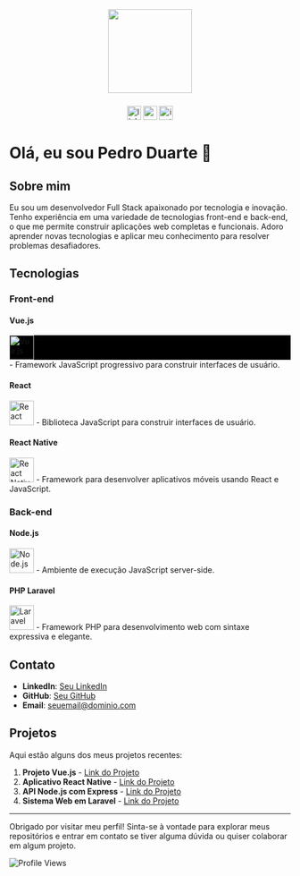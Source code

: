 <div align="center">
  <img height="150" src="https://avatars.githubusercontent.com/u/3328835?v=4"  />
</div>

###

<div align="center">
  <img src="https://img.shields.io/static/v1?message=LinkedIn&logo=linkedin&label=&color=0077B5&logoColor=white&labelColor=&style=for-the-badge" height="25" alt="linkedin logo"  />
  <img src="https://img.shields.io/badge/E-mail-D14836?style=for-the-badge&logo=gmail&logoColor=white" height="25" alt="gmail logo"  />
  <img src="https://img.shields.io/badge/Instagram-D14836?style=for-the-badge&color=1DA1F2&logo=instagram&logoColor=white" height="25" alt="instagram logo"  />
</div>

<!-- ## Hi there 👋 -->

# Olá, eu sou Pedro Duarte 👋

## Sobre mim

Eu sou um desenvolvedor Full Stack apaixonado por tecnologia e inovação. Tenho experiência em uma variedade de tecnologias front-end e back-end, o que me permite construir aplicações web completas e funcionais. Adoro aprender novas tecnologias e aplicar meu conhecimento para resolver problemas desafiadores.

## Tecnologias

### Front-end

#### Vue.js
<div style="background-color: #000">
  <img src="https://upload.wikimedia.org/wikipedia/commons/9/95/Vue.js_Logo_2.svg" alt="Vue.js" width="44" height="44">  
</div>
- Framework JavaScript progressivo para construir interfaces de usuário.

#### React
<img src="https://upload.wikimedia.org/wikipedia/commons/a/a7/React-icon.svg" alt="React" width="44" height="44">
- Biblioteca JavaScript para construir interfaces de usuário.

#### React Native
<img src="https://reactnative.dev/img/header_logo.svg" alt="React Native" width="44" height="44">
- Framework para desenvolver aplicativos móveis usando React e JavaScript.

### Back-end

#### Node.js
<img src="https://upload.wikimedia.org/wikipedia/commons/d/d9/Node.js_logo.svg" alt="Node.js" width="44" height="44">
- Ambiente de execução JavaScript server-side.

#### PHP Laravel
<img src="https://upload.wikimedia.org/wikipedia/commons/9/9a/Laravel.svg" alt="Laravel" width="44" height="44">
- Framework PHP para desenvolvimento web com sintaxe expressiva e elegante.

## Contato

- **LinkedIn**: [Seu LinkedIn](https://www.linkedin.com/in/seu-perfil)
- **GitHub**: [Seu GitHub](https://github.com/seu-usuario)
- **Email**: seuemail@dominio.com

## Projetos

Aqui estão alguns dos meus projetos recentes:

1. **Projeto Vue.js** - [Link do Projeto](https://github.com/seu-usuario/projeto-vue)
2. **Aplicativo React Native** - [Link do Projeto](https://github.com/seu-usuario/app-react-native)
3. **API Node.js com Express** - [Link do Projeto](https://github.com/seu-usuario/api-node)
4. **Sistema Web em Laravel** - [Link do Projeto](https://github.com/seu-usuario/sistema-laravel)

---

Obrigado por visitar meu perfil! Sinta-se à vontade para explorar meus repositórios e entrar em contato se tiver alguma dúvida ou quiser colaborar em algum projeto.

![Profile Views](https://komarev.com/ghpvc/?username=seu-usuario&color=blue)


